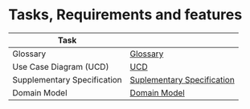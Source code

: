 # Tasks, Requirements and features



| Task                        |                                                                                          |
|-----------------------------|------------------------------------------------------------------------------------------|
| Glossary                    | [Glossary](01_Requirements-Engineering/glossary.md)                                      |
| Use Case Diagram (UCD)      | [UCD](01_Requirements-Engineering/use-case-diagram.md)                                   |
| Supplementary Specification | [Suplementary Specification](01_Requirements-Engineering/supplementary-specification.md) |
| Domain Model                | [Domain Model](02_analysis/analysis.md)                                                  |

